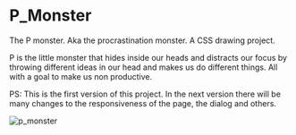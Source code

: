 # P_Monster
The P monster. Aka the procrastination monster. A CSS drawing project.

P is the little monster that hides inside our heads and distracts our focus by throwing different ideas in our head and makes us do different things. All with a goal to make us non productive. 

PS: This is the first version of this project. In the next version there will be many changes to the responsiveness of the page, the dialog and others.

![p_monster](https://user-images.githubusercontent.com/37740639/186960695-182c9d9a-8b3a-4b78-8057-58d393ed3050.gif)

